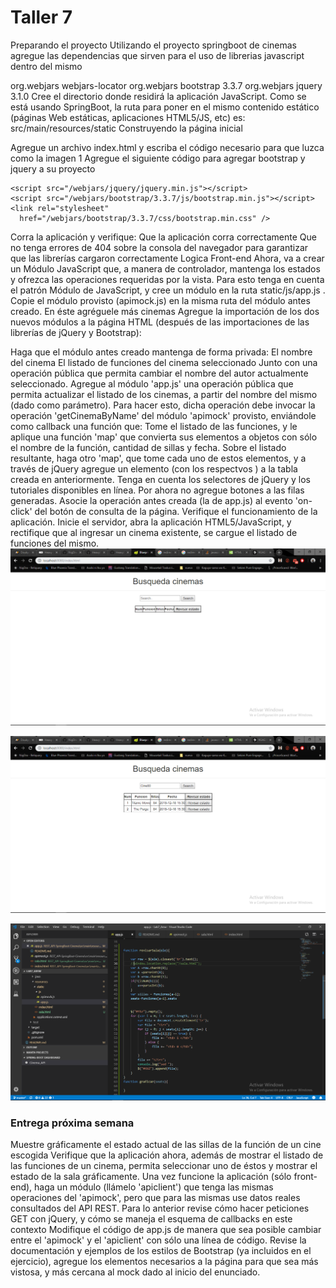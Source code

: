 # Taller 7
Preparando el proyecto
Utilizando el proyecto springboot de cinemas agregue las dependencias que sirven para el uso de librerias javascript dentro del mismo

<dependency>
    <groupId>org.webjars</groupId>
    <artifactId>webjars-locator</artifactId>
</dependency>

<dependency>
    <groupId>org.webjars</groupId>
    <artifactId>bootstrap</artifactId>
    <version>3.3.7</version>
</dependency>

<dependency>
    <groupId>org.webjars</groupId>
    <artifactId>jquery</artifactId>
    <version>3.1.0</version>
</dependency> 
Cree el directorio donde residirá la aplicación JavaScript. Como se está usando SpringBoot, la ruta para poner en el mismo contenido estático (páginas Web estáticas, aplicaciones HTML5/JS, etc) es:
src/main/resources/static
Construyendo la página inicial

Agregue un archivo index.html y escriba el código necesario para que luzca como la imagen 1
Agregue el siguiente código para agregar bootstrap y jquery a su proyecto
<head>
    <title>cinemas</title>
    <meta charset="UTF-8">
    <meta name="viewport" content="width=device-width, initial-scale=1.0">

    <script src="/webjars/jquery/jquery.min.js"></script>
    <script src="/webjars/bootstrap/3.3.7/js/bootstrap.min.js"></script>
    <link rel="stylesheet"
      href="/webjars/bootstrap/3.3.7/css/bootstrap.min.css" />
</head>
Corra la aplicación y verifique:
Que la aplicación corra correctamente
Que no tenga errores de 404 sobre la consola del navegador para garantizar que las librerías cargaron correctamente
Logica Front-end
Ahora, va a crear un Módulo JavaScript que, a manera de controlador, mantenga los estados y ofrezca las operaciones requeridas por la vista. Para esto tenga en cuenta el patrón Módulo de JavaScript, y cree un módulo en la ruta static/js/app.js .
Copie el módulo provisto (apimock.js) en la misma ruta del módulo antes creado. En éste agréguele más cinemas
Agregue la importación de los dos nuevos módulos a la página HTML (después de las importaciones de las librerías de jQuery y Bootstrap):
<script src="js/apimock.js"></script>
<script src="js/app.js"></script>

Haga que el módulo antes creado mantenga de forma privada:
El nombre del cinema
El listado de funciones del cinema seleccionado
Junto con una operación pública que permita cambiar el nombre del autor actualmente seleccionado.
Agregue al módulo 'app.js' una operación pública que permita actualizar el listado de los cinemas, a partir del nombre del mismo (dado como parámetro). Para hacer esto, dicha operación debe invocar la operación 'getCinemaByName' del módulo 'apimock' provisto, enviándole como callback una función que:
Tome el listado de las funciones, y le aplique una función 'map' que convierta sus elementos a objetos con sólo el nombre de la función, cantidad de sillas y fecha.
Sobre el listado resultante, haga otro 'map', que tome cada uno de estos elementos, y a través de jQuery agregue un elemento <tr> (con los respectvos <td>) a la tabla creada en anteriormente. Tenga en cuenta los selectores de jQuery y los tutoriales disponibles en línea. Por ahora no agregue botones a las filas generadas.
Asocie la operación antes creada (la de app.js) al evento 'on-click' del botón de consulta de la página.
Verifique el funcionamiento de la aplicación. Inicie el servidor, abra la aplicación HTML5/JavaScript, y rectifique que al ingresar un cinema existente, se cargue el listado de funciones del mismo.
![imagen 1](images/punto1.png)
    
![imagen 2](images/punto1-2.png)

![codigo logica graficar sillas](images/ilustracion.png)

### Entrega próxima semana
Muestre gráficamente el estado actual de las sillas de la función de un cine escogida
Verifique que la aplicación ahora, además de mostrar el listado de las funciones de un cinema, permita seleccionar uno de éstos y mostrar el estado de la sala gráficamente. 
Una vez funcione la aplicación (sólo front-end), haga un módulo (llámelo 'apiclient') que tenga las mismas operaciones del 'apimock', pero que para las mismas use datos reales consultados del API REST. Para lo anterior revise cómo hacer peticiones GET con jQuery, y cómo se maneja el esquema de callbacks en este contexto
Modifique el código de app.js de manera que sea posible cambiar entre el 'apimock' y el 'apiclient' con sólo una línea de código.
Revise la documentación y ejemplos de los estilos de Bootstrap (ya incluidos en el ejercicio), agregue los elementos necesarios a la página para que sea más vistosa, y más cercana al mock dado al inicio del enunciado.
